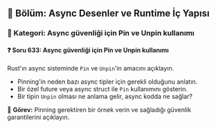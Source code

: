 ## 📘 Bölüm: Async Desenler ve Runtime İç Yapısı  
### 🔹 Kategori: Async güvenliği için Pin ve Unpin kullanımı  
#### ❓ Soru 633: Async güvenliği için Pin ve Unpin kullanımı

Rust'ın async sisteminde `Pin` ve `Unpin`'in amacını açıklayın.

- Pinning'in neden bazı async tipler için gerekli olduğunu anlatın.
- Bir özel future veya async struct ile `Pin` kullanımını gösterin.
- Bir tipin `Unpin` olması ne anlama gelir, async kodda ne sağlar?

🔧 **Görev:** Pinning gerektiren bir örnek verin ve sağladığı güvenlik garantilerini açıklayın.
